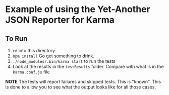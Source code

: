 # Example of using the Yet-Another JSON Reporter for Karma

## To Run

1. `cd` into this directory
2. `npm install` Go get something to drink.
3. `./node_modules/.bin/karma start` to run the tests
4. Look at the results in the `testResults` folder. Compare with what is in the `karma.conf.js` file


**NOTE** The tests will report failures and skipped tests. This is "known". This is done to allow you to see what the output looks like for all those cases.
